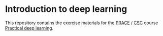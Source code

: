 # Introduction to deep learning 

This repository contains the exercise materials for the [PRACE](https://prace-ri.eu/) / [CSC](https://www.csc.fi/) course [Practical deep learning](https://events.prace-ri.eu/event/1311/).
